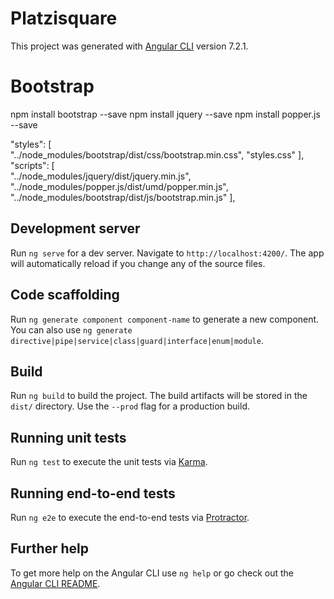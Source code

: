 # Platzisquare

This project was generated with [Angular CLI](https://github.com/angular/angular-cli) version 7.2.1.

# Bootstrap

npm install bootstrap --save
npm install jquery --save
npm install popper.js --save

"styles": [   
    "../node_modules/bootstrap/dist/css/bootstrap.min.css",
    "styles.css"
  ],
  "scripts": [  
    "../node_modules/jquery/dist/jquery.min.js",
    "../node_modules/popper.js/dist/umd/popper.min.js",
    "../node_modules/bootstrap/dist/js/bootstrap.min.js"
  ],

## Development server

Run `ng serve` for a dev server. Navigate to `http://localhost:4200/`. The app will automatically reload if you change any of the source files.

## Code scaffolding

Run `ng generate component component-name` to generate a new component. You can also use `ng generate directive|pipe|service|class|guard|interface|enum|module`.

## Build

Run `ng build` to build the project. The build artifacts will be stored in the `dist/` directory. Use the `--prod` flag for a production build.

## Running unit tests

Run `ng test` to execute the unit tests via [Karma](https://karma-runner.github.io).

## Running end-to-end tests

Run `ng e2e` to execute the end-to-end tests via [Protractor](http://www.protractortest.org/).

## Further help

To get more help on the Angular CLI use `ng help` or go check out the [Angular CLI README](https://github.com/angular/angular-cli/blob/master/README.md).
